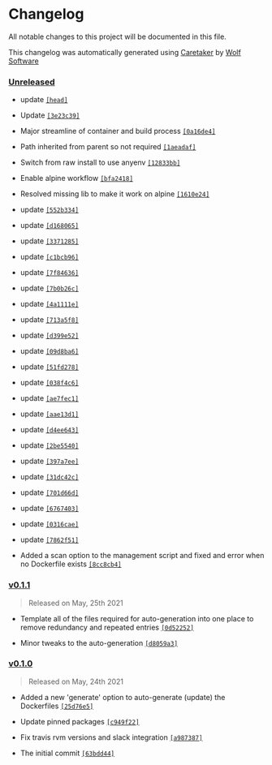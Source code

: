 # Changelog

All notable changes to this project will be documented in this file.


This changelog was automatically generated using [Caretaker](https://github.com/DevelopersToolbox/caretaker) by [Wolf Software](https://github.com/WolfSoftware)

### [Unreleased](https://github.com/DockerToolbox/goenv/compare/v0.1.2...HEAD)

- update [`[head]`](https://github.com/DockerToolbox/goenv/commit/)

- Update [`[3e23c39]`](https://github.com/DockerToolbox/goenv/commit/3e23c392c9537ad259ac6e4a4c1c32c051e3bad6)

- Major streamline of container and build process [`[0a16de4]`](https://github.com/DockerToolbox/goenv/commit/0a16de409df4bc713af81c75c38476c02d9b6577)

- Path inherited from parent so not required [`[1aeadaf]`](https://github.com/DockerToolbox/goenv/commit/1aeadafd6358a5025d2f840a4b7ec64ac59a1bc8)

- Switch from raw install to use anyenv [`[12833bb]`](https://github.com/DockerToolbox/goenv/commit/12833bbf8865ba6388bb75df0bf8d3e2794e0cec)

- Enable alpine workflow [`[bfa2418]`](https://github.com/DockerToolbox/goenv/commit/bfa2418d236b599086aa6e2dc5fb1edaa1e7fb71)

- Resolved missing lib to make it work on alpine [`[1610e24]`](https://github.com/DockerToolbox/goenv/commit/1610e244884953f43f64b635562066becd34006d)

- update [`[552b334]`](https://github.com/DockerToolbox/goenv/commit/552b334edfdc7c0ca62c10affc2bb5c68a2e6133)

- update [`[d168065]`](https://github.com/DockerToolbox/goenv/commit/d16806554c5f7e308e21801189082a6fb91f8d9d)

- update [`[3371285]`](https://github.com/DockerToolbox/goenv/commit/33712857d4f4f7c58a8c9ab928a6e8e206e8eb47)

- update [`[c1bcb96]`](https://github.com/DockerToolbox/goenv/commit/c1bcb96941b8934737317fc00c3b1898dd53ae24)

- update [`[7f84636]`](https://github.com/DockerToolbox/goenv/commit/7f84636dc8aae51776372dce84bf878278e1768b)

- update [`[7b0b26c]`](https://github.com/DockerToolbox/goenv/commit/7b0b26c44be51683a8b78f6d13c074b97084f4d2)

- update [`[4a1111e]`](https://github.com/DockerToolbox/goenv/commit/4a1111edf8f608479bcfe8890c75575d55bfb35e)

- update [`[713a5f8]`](https://github.com/DockerToolbox/goenv/commit/713a5f8d0282352eb6e575970245159bcc72aa5f)

- update [`[d399e52]`](https://github.com/DockerToolbox/goenv/commit/d399e52238adb945de6b9c41d521f0cd242fdc8b)

- update [`[09d8ba6]`](https://github.com/DockerToolbox/goenv/commit/09d8ba608e71f7f3ad151364f9af637d8ea111ee)

- update [`[51fd278]`](https://github.com/DockerToolbox/goenv/commit/51fd2781a64b19b5bba57f1d618a0510b896cbf1)

- update [`[038f4c6]`](https://github.com/DockerToolbox/goenv/commit/038f4c65aa40c31983f5c3d7ee1c031894b4c877)

- update [`[ae7fec1]`](https://github.com/DockerToolbox/goenv/commit/ae7fec1d800d146768bcab5f030530db65b689aa)

- update [`[aae13d1]`](https://github.com/DockerToolbox/goenv/commit/aae13d1adc9fce1ab2ba28c82867f82343d6ec16)

- update [`[d4ee643]`](https://github.com/DockerToolbox/goenv/commit/d4ee643232380e53ff3b9ec2e78a9783cef069a8)

- update [`[2be5540]`](https://github.com/DockerToolbox/goenv/commit/2be5540077ec1b2ce99d51a9526c237cc52ef340)

- update [`[397a7ee]`](https://github.com/DockerToolbox/goenv/commit/397a7ee362445adb2dcf59c6489d0bf42c3a620c)

- update [`[31dc42c]`](https://github.com/DockerToolbox/goenv/commit/31dc42ccf6d528d9173c6bbca153c8b27cefd3f0)

- update [`[701d66d]`](https://github.com/DockerToolbox/goenv/commit/701d66def586160f9f6f1170b1f79d70f7aad647)

- update [`[6767403]`](https://github.com/DockerToolbox/goenv/commit/6767403eec91dc1e03c6e59b50a4c1285489cf70)

- update [`[0316cae]`](https://github.com/DockerToolbox/goenv/commit/0316cae96e5ebaaf2d22003fdb27bb0eb119de0d)

- update [`[7862f51]`](https://github.com/DockerToolbox/goenv/commit/7862f51c44d8ab9406b89e5faf4afc02fb8509b9)

- Added a scan option to the management script and fixed and error when no Dockerfile exists [`[8cc8cb4]`](https://github.com/DockerToolbox/goenv/commit/8cc8cb4019dec1547ee7d5e1313244ffa14d0dfc)

### [v0.1.1](https://github.com/DockerToolbox/goenv/compare/v0.1.0...v0.1.1)

> Released on May, 25th 2021

- Template all of the files required for auto-generation into one place to remove redundancy and repeated entries [`[0d52252]`](https://github.com/DockerToolbox/goenv/commit/0d52252c180f3915b7307ac91981d361566c0676)

- Minor tweaks to the auto-generation [`[d8059a3]`](https://github.com/DockerToolbox/goenv/commit/d8059a322cdda684b77183cab81b7f8b6e07073a)

### [v0.1.0](https://github.com/DockerToolbox/goenv/releases/v0.1.0)

> Released on May, 24th 2021

- Added a new 'generate' option to auto-generate (update) the Dockerfiles [`[25d76e5]`](https://github.com/DockerToolbox/goenv/commit/25d76e519fe0e9cc59e1c7746a1566b42538a8c0)

- Update pinned packages [`[c949f22]`](https://github.com/DockerToolbox/goenv/commit/c949f22ab527350cf91033e64325c11b1416b8c5)

- Fix travis rvm versions and slack integration [`[a987387]`](https://github.com/DockerToolbox/goenv/commit/a987387d86fe6c13b9311a3fba9f8a235234e6fd)

- The initial commit [`[63bdd44]`](https://github.com/DockerToolbox/goenv/commit/63bdd447ef11b36777bb0f395024ddb8cf593625)

